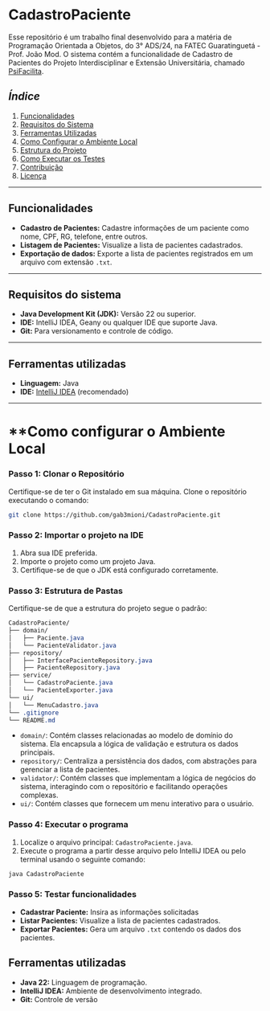 # **CadastroPaciente**

Esse repositório é um trabalho final desenvolvido para a matéria de Programação Orientada a Objetos, do 3° ADS/24, 
na FATEC Guaratinguetá - Prof. João Mod. 
O sistema contém a funcionalidade de Cadastro de Pacientes do Projeto Interdisciplinar e Extensão Universitária, 
chamado [PsiFacilita](https://github.com/PsiFacilita).

## *Índice*
1. [Funcionalidades](#funcionalidades)
2. [Requisitos do Sistema](#requisitos-do-sistema)
3. [Ferramentas Utilizadas](#ferramentas-utilizadas)
4. [Como Configurar o Ambiente Local](#como-configurar-o-ambiente-local)
5. [Estrutura do Projeto](#estrutura-do-projeto)
6. [Como Executar os Testes](#como-executar-os-testes)
7. [Contribuição](#contribuição)
8. [Licença](#licença)

---

## **Funcionalidades**

- **Cadastro de Pacientes:** Cadastre informações de um paciente como nome, CPF, RG, telefone, entre outros.
- **Listagem de Pacientes:** Visualize a lista de pacientes cadastrados.
- **Exportação de dados:** Exporte a lista de pacientes registrados em um arquivo com extensão `.txt`.

---

## **Requisitos do sistema**

- **Java Development Kit (JDK):** Versão 22 ou superior.
- **IDE:** IntelliJ IDEA, Geany ou qualquer IDE que suporte Java.
- **Git:** Para versionamento e controle de código.

---

## **Ferramentas utilizadas**

- **Linguagem:** Java
- **IDE:** [IntelliJ IDEA](ttps://www.jetbrains.com/idea/) (recomendado)

---

# **Como configurar o Ambiente Local

### **Passo 1: Clonar o Repositório**

Certifique-se de ter o Git instalado em sua máquina. Clone o repositório executando o comando:

```bash
git clone https://github.com/gab3mioni/CadastroPaciente.git
```

### **Passo 2: Importar o projeto na IDE**

1. Abra sua IDE preferida.
2. Importe o projeto como um projeto Java.
3. Certifique-se de que o JDK está configurado corretamente.

### **Passo 3: Estrutura de Pastas**

Certifique-se de que a estrutura do projeto segue o padrão:

```css
CadastroPaciente/
├── domain/
│   ├── Paciente.java
│   └── PacienteValidator.java
├── repository/
│   ├── InterfacePacienteRepository.java
│   ├── PacienteRepository.java
├── service/
│   └── CadastroPaciente.java
│   └── PacienteExporter.java
└── ui/
│   └── MenuCadastro.java
└── .gitignore
└── README.md
```

- `domain/`: Contém classes relacionadas ao modelo de domínio do sistema. Ela encapsula a lógica de validação e estrutura os dados principais.
- `repository/`: Centraliza a persistência dos dados, com abstrações para gerenciar a lista de pacientes. 
- `validator/`: Contém classes que implementam a lógica de negócios do sistema, interagindo com o repositório e facilitando operações complexas.
- `ui/`: Contém classes que fornecem um menu interativo para o usuário.

### **Passo 4: Executar o programa**

1. Localize o arquivo principal: `CadastroPaciente.java`.
2. Execute o programa a partir desse arquivo pelo IntelliJ IDEA ou pelo terminal usando o seguinte comando:
```bash
java CadastroPaciente
```

### **Passo 5: Testar funcionalidades**

- **Cadastrar Paciente:** Insira as informações solicitadas
- **Listar Pacientes:** Visualize a lista de pacientes cadastrados.
- **Exportar Pacientes:** Gera um arquivo `.txt` contendo os dados dos pacientes.

## **Ferramentas utilizadas**

- **Java 22:** Linguagem de programação.
- **IntelliJ IDEA:** Ambiente de desenvolvimento integrado.
- **Git:** Controle de versão

